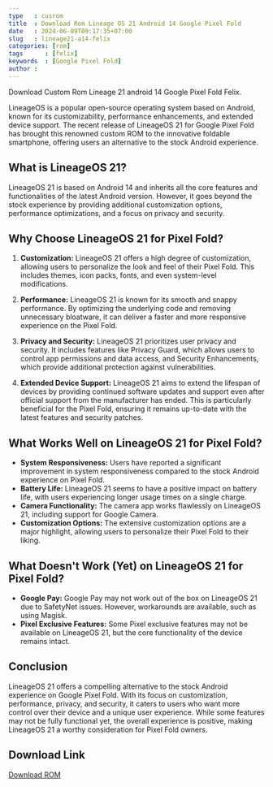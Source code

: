 ```yaml
---
type   : cusrom
title  : Download Rom Lineage OS 21 Android 14 Google Pixel Fold
date   : 2024-06-09T09:17:35+07:00
slug   : lineage21-a14-felix
categories: [rom]
tags      : [felix]
keywords  : [Google Pixel Fold]
author : 
---
```


Download Custom Rom Lineage 21 android 14 Google Pixel Fold Felix.

LineageOS is a popular open-source operating system based on Android, known for its customizability, performance enhancements, and extended device support. The recent release of LineageOS 21 for Google Pixel Fold has brought this renowned custom ROM to the innovative foldable smartphone, offering users an alternative to the stock Android experience.

## What is LineageOS 21?

LineageOS 21 is based on Android 14 and inherits all the core features and functionalities of the latest Android version. However, it goes beyond the stock experience by providing additional customization options, performance optimizations, and a focus on privacy and security.

## Why Choose LineageOS 21 for Pixel Fold?

1. **Customization:** LineageOS 21 offers a high degree of customization, allowing users to personalize the look and feel of their Pixel Fold. This includes themes, icon packs, fonts, and even system-level modifications.

2. **Performance:** LineageOS 21 is known for its smooth and snappy performance. By optimizing the underlying code and removing unnecessary bloatware, it can deliver a faster and more responsive experience on the Pixel Fold.

3. **Privacy and Security:** LineageOS 21 prioritizes user privacy and security. It includes features like Privacy Guard, which allows users to control app permissions and data access, and Security Enhancements, which provide additional protection against vulnerabilities.

4. **Extended Device Support:** LineageOS 21 aims to extend the lifespan of devices by providing continued software updates and support even after official support from the manufacturer has ended. This is particularly beneficial for the Pixel Fold, ensuring it remains up-to-date with the latest features and security patches.

## What Works Well on LineageOS 21 for Pixel Fold?

* **System Responsiveness:** Users have reported a significant improvement in system responsiveness compared to the stock Android experience on Pixel Fold.
* **Battery Life:** LineageOS 21 seems to have a positive impact on battery life, with users experiencing longer usage times on a single charge.
* **Camera Functionality:** The camera app works flawlessly on LineageOS 21, including support for Google Camera.
* **Customization Options:** The extensive customization options are a major highlight, allowing users to personalize their Pixel Fold to their liking.

## What Doesn't Work (Yet) on LineageOS 21 for Pixel Fold?

* **Google Pay:** Google Pay may not work out of the box on LineageOS 21 due to SafetyNet issues. However, workarounds are available, such as using Magisk.
* **Pixel Exclusive Features:** Some Pixel exclusive features may not be available on LineageOS 21, but the core functionality of the device remains intact.

## Conclusion

LineageOS 21 offers a compelling alternative to the stock Android experience on Google Pixel Fold. With its focus on customization, performance, privacy, and security, it caters to users who want more control over their device and a unique user experience. While some features may not be fully functional yet, the overall experience is positive, making LineageOS 21 a worthy consideration for Pixel Fold owners.


## Download Link
[Download ROM](https://t.me/wahyu6070files/460?single)
